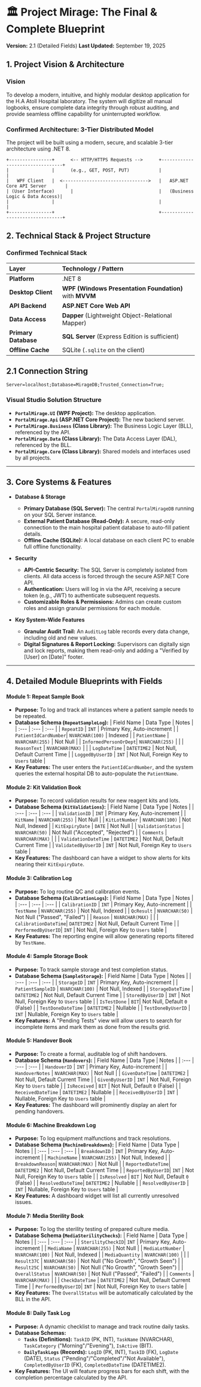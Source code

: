 ﻿# 🏛️ Project Mirage: The Final & Complete Blueprint
**Version:** 2.1 (Detailed Fields)
**Last Updated:** September 19, 2025

## 1. Project Vision & Architecture

### Vision
To develop a modern, intuitive, and highly modular desktop application for the H.A Atoll Hospital laboratory. The system will digitize all manual logbooks, ensure complete data integrity through robust auditing, and provide seamless offline capability for uninterrupted workflow.

### Confirmed Architecture: 3-Tier Distributed Model
The project will be built using a modern, secure, and scalable 3-tier architecture using .NET 8.

```
+----------------+      <-- HTTP/HTTPS Requests -->      +---------------------------------+
|                |      (e.g., GET, POST, PUT)           |                                 |
|   WPF Client   |  <-------------------------------->   |   ASP.NET Core API Server       |
| (User Interface)      |                                |   (Business Logic & Data Access)|
|                |                                       |                                 |
+----------------+                                       +---------------------------------+

```

## 2. Technical Stack & Project Structure

### Confirmed Technical Stack
| Layer | Technology / Pattern |
| :--- | :--- |
| **Platform** | .NET 8 |
| **Desktop Client** | **WPF (Windows Presentation Foundation)** with **MVVM** |
| **API Backend** | **ASP.NET Core Web API** |
| **Data Access** | **Dapper** (Lightweight Object-Relational Mapper) |
| **Primary Database**| **SQL Server** (Express Edition is sufficient) |
| **Offline Cache** | SQLite (`.sqlite` on the client) |

## 2.1 Connection String
`Server=localhost;Database=MirageDB;Trusted_Connection=True;`

### Visual Studio Solution Structure
* **`PortalMirage.UI` (WPF Project):** The desktop application.
* **`PortalMirage.Api` (ASP.NET Core Project):** The new backend server.
* **`PortalMirage.Business` (Class Library):** The Business Logic Layer (BLL), referenced by the API.
* **`PortalMirage.Data` (Class Library):** The Data Access Layer (DAL), referenced by the BLL.
* **`PortalMirage.Core` (Class Library):** Shared models and interfaces used by all projects.

---

## 3. Core Systems & Features

* **Database & Storage**
    * **Primary Database (SQL Server):** The central `PortalMirageDB` running on your SQL Server instance.
    * **External Patient Database (Read-Only):** A secure, read-only connection to the main hospital patient database to auto-fill patient details.
    * **Offline Cache (SQLite):** A local database on each client PC to enable full offline functionality.

* **Security**
    * **API-Centric Security:** The SQL Server is completely isolated from clients. All data access is forced through the secure ASP.NET Core API.
    * **Authentication:** Users will log in via the API, receiving a secure token (e.g., JWT) to authenticate subsequent requests.
    * **Customizable Roles & Permissions:** Admins can create custom roles and assign granular permissions for each module.

* **Key System-Wide Features**
    * **Granular Audit Trail:** An `AuditLog` table records every data change, including old and new values.
    * **Digital Signatures & Report Locking:** Supervisors can digitally sign and lock reports, making them read-only and adding a "Verified by [User] on [Date]" footer.

---

## 4. Detailed Module Blueprints with Fields

#### Module 1: Repeat Sample Book
* **Purpose:** To log and track all instances where a patient sample needs to be repeated.
* **Database Schema (`RepeatSampleLog`):**
| Field Name | Data Type | Notes |
| :--- | :--- | :--- |
| `RepeatID` | `INT` | Primary Key, Auto-increment |
| `PatientIdCardNumber`| `NVARCHAR(100)` | Indexed |
| `PatientName` | `NVARCHAR(255)` | Not Null |
| `InformedPersonOrDept`| `NVARCHAR(255)` | |
| `ReasonText` | `NVARCHAR(MAX)` | |
| `LogDateTime` | `DATETIME2` | Not Null, Default Current Time |
| `LoggedByUserID` | `INT` | Not Null, Foreign Key to `Users` table |
* **Key Features:** The user enters the `PatientIdCardNumber`, and the system queries the external hospital DB to auto-populate the `PatientName`.

#### Module 2: Kit Validation Book
* **Purpose:** To record validation results for new reagent kits and lots.
* **Database Schema (`KitValidations`):**
| Field Name | Data Type | Notes |
| :--- | :--- | :--- |
| `ValidationID` | `INT` | Primary Key, Auto-increment |
| `KitName` | `NVARCHAR(255)` | Not Null |
| `KitLotNumber` | `NVARCHAR(100)` | Not Null, Indexed |
| `KitExpiryDate` | `DATE` | Not Null |
| `ValidationStatus` | `NVARCHAR(50)` | Not Null ("Accepted", "Rejected") |
| `Comments` | `NVARCHAR(MAX)` | |
| `ValidationDateTime` | `DATETIME2` | Not Null, Default Current Time |
| `ValidatedByUserID` | `INT` | Not Null, Foreign Key to `Users` table |
* **Key Features:** The dashboard can have a widget to show alerts for kits nearing their `KitExpiryDate`.

#### Module 3: Calibration Log
* **Purpose:** To log routine QC and calibration events.
* **Database Schema (`CalibrationLogs`):**
| Field Name | Data Type | Notes |
| :--- | :--- | :--- |
| `CalibrationID` | `INT` | Primary Key, Auto-increment |
| `TestName` | `NVARCHAR(255)` | Not Null, Indexed |
| `QcResult` | `NVARCHAR(50)` | Not Null ("Passed", "Failed") |
| `Reason` | `NVARCHAR(MAX)` | |
| `CalibrationDateTime`| `DATETIME2` | Not Null, Default Current Time |
| `PerformedByUserID`| `INT` | Not Null, Foreign Key to `Users` table |
* **Key Features:** The reporting engine will allow generating reports filtered by `TestName`.

#### Module 4: Sample Storage Book
* **Purpose:** To track sample storage and test completion status.
* **Database Schema (`SampleStorage`):**
| Field Name | Data Type | Notes |
| :--- | :--- | :--- |
| `StorageID` | `INT` | Primary Key, Auto-increment |
| `PatientSampleID` | `NVARCHAR(100)` | Not Null, Indexed |
| `StorageDateTime` | `DATETIME2` | Not Null, Default Current Time |
| `StoredByUserID` | `INT` | Not Null, Foreign Key to `Users` table |
| `IsTestDone` | `BIT`| Not Null, Default `0` (False) |
| `TestDoneDateTime` | `DATETIME2` | Nullable |
| `TestDoneByUserID` | `INT` | Nullable, Foreign Key to `Users` table |
* **Key Features:** A "Pending Tests" view will allow users to search for incomplete items and mark them as done from the results grid.

#### Module 5: Handover Book
* **Purpose:** To create a formal, auditable log of shift handovers.
* **Database Schema (`Handovers`):**
| Field Name | Data Type | Notes |
| :--- | :--- | :--- |
| `HandoverID` | `INT` | Primary Key, Auto-increment |
| `HandoverNotes` | `NVARCHAR(MAX)` | Not Null |
| `GivenDateTime` | `DATETIME2` | Not Null, Default Current Time |
| `GivenByUserID` | `INT` | Not Null, Foreign Key to `Users` table |
| `IsReceived` | `BIT` | Not Null, Default `0` (False) |
| `ReceivedDateTime` | `DATETIME2` | Nullable |
| `ReceivedByUserID` | `INT` | Nullable, Foreign Key to `Users` table |
* **Key Features:** The dashboard will prominently display an alert for pending handovers.

#### Module 6: Machine Breakdown Log
* **Purpose:** To log equipment malfunctions and track resolutions.
* **Database Schema (`MachineBreakdowns`):**
| Field Name | Data Type | Notes |
| :--- | :--- | :--- |
| `BreakdownID` | `INT` | Primary Key, Auto-increment |
| `MachineName` | `NVARCHAR(255)` | Not Null, Indexed |
| `BreakdownReason`| `NVARCHAR(MAX)` | Not Null |
| `ReportedDateTime`| `DATETIME2` | Not Null, Default Current Time |
| `ReportedByUserID`| `INT` | Not Null, Foreign Key to `Users` table |
| `IsResolved` | `BIT` | Not Null, Default `0` (False) |
| `ResolvedDateTime`| `DATETIME2` | Nullable |
| `ResolvedByUserID` | `INT` | Nullable, Foreign Key to `Users` table |
* **Key Features:** A dashboard widget will list all currently unresolved issues.

#### Module 7: Media Sterility Book
* **Purpose:** To log the sterility testing of prepared culture media.
* **Database Schema (`MediaSterilityChecks`):**
| Field Name | Data Type | Notes |
| :--- | :--- | :--- |
| `SterilityCheckID`| `INT` | Primary Key, Auto-increment |
| `MediaName` | `NVARCHAR(255)` | Not Null |
| `MediaLotNumber` | `NVARCHAR(100)` | Not Null, Indexed |
| `MediaQuantity` | `NVARCHAR(100)` | |
| `Result37C` | `NVARCHAR(50)` | Not Null ("No Growth", "Growth Seen") |
| `Result25C` | `NVARCHAR(50)` | Not Null ("No Growth", "Growth Seen") |
| `OverallStatus` | `NVARCHAR(50)` | Not Null ("Passed", "Failed") |
| `Comments` | `NVARCHAR(MAX)` | |
| `CheckDateTime` | `DATETIME2` | Not Null, Default Current Time |
| `PerformedByUserID`| `INT` | Not Null, Foreign Key to `Users` table |
* **Key Features:** The `OverallStatus` will be automatically calculated by the BLL in the API.

#### Module 8: Daily Task Log
* **Purpose:** A dynamic checklist to manage and track routine daily tasks.
* **Database Schemas:**
    * **`Tasks` (Definitions):** `TaskID` (PK, INT), `TaskName` (NVARCHAR), `TaskCategory` ("Morning"/"Evening"), `IsActive` (BIT).
    * **`DailyTaskLogs` (Records):** `LogID` (PK, INT), `TaskID` (FK), `LogDate` (DATE), `Status` ("Pending"/"Completed"/"Not Available"), `CompletedByUserID` (FK), `CompletedDateTime` (DATETIME2).
* **Key Features:** The UI will feature progress bars for each shift, with the completion percentage calculated by the API.
